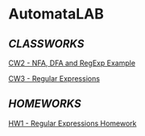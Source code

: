 # AutomataLAB

## *CLASSWORKS*

[CW2 - NFA, DFA and RegExp Example](./Classworks/CW2.html)

[CW3 - Regular Expressions](./Classworks/CW3.html)

## *HOMEWORKS*

[HW1 - Regular Expressions Homework](./Homeworks/HW1.html)
